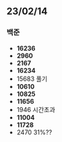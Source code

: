 ## 23/02/14

### 백준

- **16236**
- **2960**
- **2167**
- **16234**
- 15683 풀기
- **10610**
- **10825**
- **11656**
- 1946 시간초과
- **11004**
- **11728**
- 2470 31%??